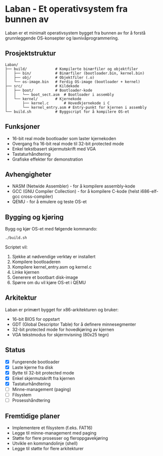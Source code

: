 # Laban - Et operativsystem fra bunnen av

Laban er et minimalt operativsystem bygget fra bunnen av for å forstå grunnleggende OS-konsepter og lavnivåprogrammering.

## Prosjektstruktur

```
Laban/
├── build/             # Kompilerte binærfiler og objektfiler
│   ├── bin/           # Binærfiler (bootloader.bin, kernel.bin)
│   ├── obj/           # Objektfiler (.o)
│   └── os-image.bin   # Ferdig OS-image (bootloader + kernel)
├── src/               # Kildekode
│   ├── boot/          # Bootloader-kode
│   │   └── boot_sect.asm  # Bootloader i assembly
│   └── kernel/        # Kjernekode
│       ├── kernel.c       # Hovedkjernekode i C
│       └── kernel_entry.asm # Entry-punkt for kjernen i assembly
└── build.sh           # Byggscript for å kompilere OS-et
```

## Funksjoner

- 16-bit real mode bootloader som laster kjernekoden
- Overgang fra 16-bit real mode til 32-bit protected mode
- Enkel tekstbasert skjermutskrift med VGA 
- Tastaturhåndtering
- Grafiske effekter for demonstration

## Avhengigheter

- NASM (Netwide Assembler) - for å kompilere assembly-kode
- GCC (GNU Compiler Collection) - for å kompilere C-kode (helst i686-elf-gcc cross-compiler)
- QEMU - for å emulere og teste OS-et

## Bygging og kjøring

Bygg og kjør OS-et med følgende kommando:

```bash
./build.sh
```

Scriptet vil:
1. Sjekke at nødvendige verktøy er installert
2. Kompilere bootloaderen
3. Kompilere kernel_entry.asm og kernel.c
4. Linke kjernen
5. Generere et bootbart disk-image
6. Spørre om du vil kjøre OS-et i QEMU

## Arkitektur

Laban er primært bygget for x86-arkitekturen og bruker:
- 16-bit BIOS for oppstart
- GDT (Global Descriptor Table) for å definere minnesegmenter
- 32-bit protected mode for hovedkjøring av kjernen
- VGA tekstmodus for skjermvisning (80x25 tegn)

## Status

- [x] Fungerende bootloader
- [x] Laste kjerne fra disk
- [x] Bytte til 32-bit protected mode
- [x] Enkel skjermutskrift fra kjernen
- [x] Tastaturhåndtering
- [ ] Minne-management (paging)
- [ ] Filsystem
- [ ] Prosesshåndtering

## Fremtidige planer

- Implementere et filsystem (f.eks. FAT16)
- Legge til minne-management med paging
- Støtte for flere prosesser og fleroppgavekjøring
- Utvikle en kommandolinje (shell)
- Legge til støtte for flere arkitekturer
